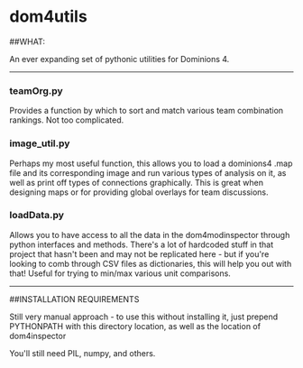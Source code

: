 # dom4utils

##WHAT:

An ever expanding set of pythonic utilities for Dominions 4.

---

### teamOrg.py

Provides a function by which to sort and match various team combination rankings. Not too complicated.

### image_util.py

Perhaps my most useful function, this allows you to load a dominions4 .map file and its corresponding image and run various types of analysis on it, as well as print off types of connections graphically. This is great when designing maps or for providing global overlays for team discussions.

### loadData.py

Allows you to have access to all the data in the dom4modinspector through python interfaces and methods. There's a lot of hardcoded stuff in that project that hasn't been and may not be replicated here - but if you're looking to comb through CSV files as dictionaries, this will help you out with that! Useful for trying to min/max various unit comparisons.

---

##INSTALLATION REQUIREMENTS

Still very manual approach - to use this without installing it, just prepend PYTHONPATH with this directory location, as well as the location of dom4inspector

You'll still need PIL, numpy, and others.
